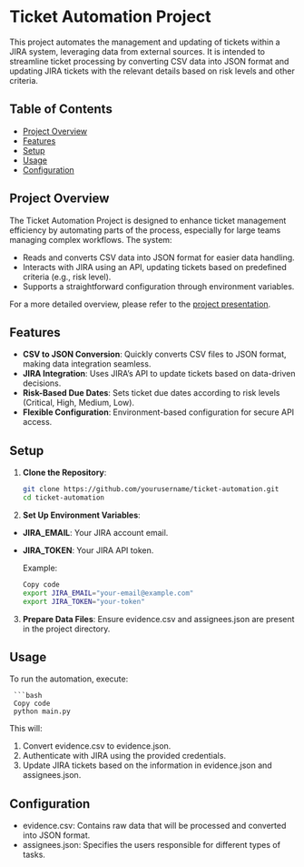 # Ticket Automation Project

This project automates the management and updating of tickets within a JIRA system, leveraging data from external sources. It is intended to streamline ticket processing by converting CSV data into JSON format and updating JIRA tickets with the relevant details based on risk levels and other criteria.

## Table of Contents

- [Project Overview](#project-overview)
- [Features](#features)
- [Setup](#setup)
- [Usage](#usage)
- [Configuration](#configuration)

## Project Overview

The Ticket Automation Project is designed to enhance ticket management efficiency by automating parts of the process, especially for large teams managing complex workflows. The system:
- Reads and converts CSV data into JSON format for easier data handling.
- Interacts with JIRA using an API, updating tickets based on predefined criteria (e.g., risk level).
- Supports a straightforward configuration through environment variables.

For a more detailed overview, please refer to the [project presentation](https://drive.google.com/file/d/1xUtINLrt09F1nBuPau_z0xjDJ_QTVk0V/view?usp=sharing).

## Features

- **CSV to JSON Conversion**: Quickly converts CSV files to JSON format, making data integration seamless.
- **JIRA Integration**: Uses JIRA’s API to update tickets based on data-driven decisions.
- **Risk-Based Due Dates**: Sets ticket due dates according to risk levels (Critical, High, Medium, Low).
- **Flexible Configuration**: Environment-based configuration for secure API access.

## Setup

1. **Clone the Repository**:
   ```bash
   git clone https://github.com/yourusername/ticket-automation.git
   cd ticket-automation

2. **Set Up Environment Variables**:

 - **JIRA_EMAIL**: Your JIRA account email.
 - **JIRA_TOKEN**: Your JIRA API token.
     
   Example:

    ```bash
    Copy code
    export JIRA_EMAIL="your-email@example.com"
    export JIRA_TOKEN="your-token"

 3. **Prepare Data Files**: Ensure evidence.csv and assignees.json are present in the project directory.

##  Usage
  
To run the automation, execute:
  
     ```bash
     Copy code
     python main.py
     
This will:

1. Convert evidence.csv to evidence.json.
2. Authenticate with JIRA using the provided credentials.
3. Update JIRA tickets based on the information in evidence.json and assignees.json.

##  Configuration

- evidence.csv: Contains raw data that will be processed and converted into JSON format.
- assignees.json: Specifies the users responsible for different types of tasks.
